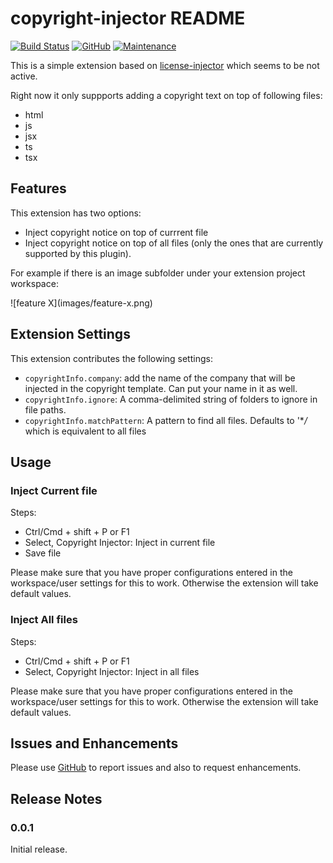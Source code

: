 # copyright-injector README

[![Build Status](https://travis-ci.org/Shobhit1/copyright_injector.svg?branch=master)](https://travis-ci.org/Shobhit1/copyright_injector)
[![GitHub](https://img.shields.io/github/license/mashape/apistatus.svg)](https://opensource.org/licenses/MIT)
[![Maintenance](https://img.shields.io/badge/Maintained%3F-yes-green.svg)](https://GitHub.com/Naereen/StrapDown.js/graphs/commit-activity)
<!-- [![Visual Studio Marketplace](https://img.shields.io/vscode-marketplace/v/shobhit1.copyright-injector.svg)](https://marketplace.visualstudio.com/items?itemName=shobhit1.copyright-injector) -->
<!-- [![Visual Studio Marketplace](https://img.shields.io/vscode-marketplace/d/shobhit1.copyright-injector.svg)](https://marketplace.visualstudio.com/items?itemName=shobhit1.copyright-injector) -->

This is a simple extension based on [license-injector](https://github.com/martellaj/license-injector) which seems to be not active.

Right now it only suppports adding a copyright text on top of following files:

- html
- js
- jsx
- ts
- tsx

## Features

This extension has two options:

- Inject copyright notice on top of currrent file
- Inject copyright notice on top of all files (only the ones that are currently supported by this plugin).

For example if there is an image subfolder under your extension project workspace:

\!\[feature X\]\(images/feature-x.png\)

<!-- > Tip: Many popular extensions utilize animations. This is an excellent way to show off your extension! We recommend short, focused animations that are easy to follow. -->

## Extension Settings

This extension contributes the following settings:

- `copyrightInfo.company`: add the name of the company that will be injected in the copyright template. Can put your name in it as well.
- `copyrightInfo.ignore`: A comma-delimited string of folders to ignore in file paths.
- `copyrightInfo.matchPattern`: A pattern to find all files. Defaults to '\*_/_ which is equivalent to all files

## Usage

### Inject Current file

Steps:

- Ctrl/Cmd + shift + P or F1
- Select, Copyright Injector: Inject in current file
- Save file

Please make sure that you have proper configurations entered in the workspace/user settings for this to work. Otherwise the extension will take default values.

### Inject All files

Steps:

- Ctrl/Cmd + shift + P or F1
- Select, Copyright Injector: Inject in all files

Please make sure that you have proper configurations entered in the workspace/user settings for this to work. Otherwise the extension will take default values.

## Issues and Enhancements

Please use [GitHub](https://github.com/Shobhit1/copyright_injector) to report issues and also to request enhancements.

## Release Notes

### 0.0.1

Initial release.
